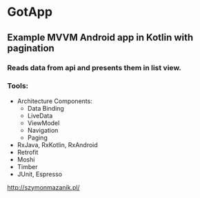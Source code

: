 # GotApp
## Example MVVM Android app in Kotlin with pagination
### Reads data from api and presents them in list view.
### Tools: 
* Architecture Components: 
	- Data Binding
	- LiveData
	- ViewModel
	- Navigation
	- Paging
* RxJava, RxKotlin, RxAndroid
* Retrofit
* Moshi
* Timber
* JUnit, Espresso


http://szymonmazanik.pl/
